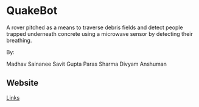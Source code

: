 # QuakeBot

A rover pitched as a means to traverse debris fields and detect people trapped underneath concrete using a microwave sensor by detecting their breathing. 

By:

Madhav Sainanee
Savit Gupta
Paras Sharma
Divyam Anshuman

## Website
[Links](https://sites.google.com/iiitd.ac.in/quakebot/neon-grey?authuser=0)
